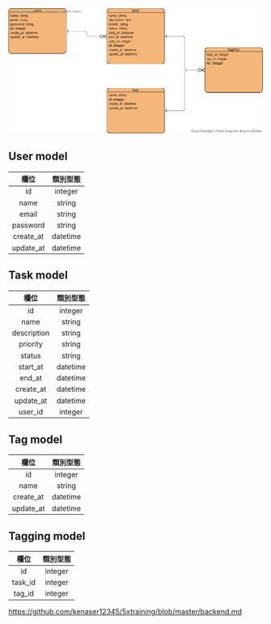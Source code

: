 <img src="./public/ERD.png/">

## User model
| 欄位 | 類別型態 |
| :------: | :------: | 
| id       | integer    |
| name     | string     |
| email    | string     |
| password | string     |
| create_at| datetime   |
| update_at| datetime   |

## Task model
| 欄位 | 類別型態 |
| :------: | :------: | 
| id       | integer    |
| name     | string     |
| description| string   |
| priority | string     |
| status   | string     |
| start_at | datetime   |
| end_at   | datetime   |
| create_at| datetime   |
| update_at| datetime   |
| user_id  | integer    |

## Tag model
| 欄位 | 類別型態 |
| :------: | :------: | 
| id       | integer    |
| name     | string     |
| create_at| datetime   |
| update_at| datetime   |

## Tagging model
| 欄位 | 類別型態 |
| :------: | :------: | 
| id       | integer  |
| task_id  | integer  |
| tag_id   | integer  |


https://github.com/kenaser12345/5xtraining/blob/master/backend.md
